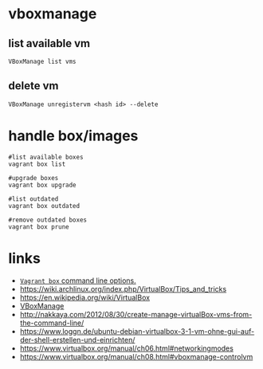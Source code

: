 # vboxmanage

## list available vm

```
VBoxManage list vms
```

## delete vm

```
VBoxManage unregistervm <hash id> --delete
```

# handle box/images

```
#list available boxes
vagrant box list

#upgrade boxes
vagrant box upgrade

#list outdated
vagrant box outdated

#remove outdated boxes
vagrant box prune
```

# links

* [`Vagrant box` command line options.](https://www.vagrantup.com/docs/cli/box.html)
* https://wiki.archlinux.org/index.php/VirtualBox/Tips_and_tricks
* https://en.wikipedia.org/wiki/VirtualBox
* [VBoxManage](https://www.virtualbox.org/manual/ch08.html)
* http://nakkaya.com/2012/08/30/create-manage-virtualBox-vms-from-the-command-line/
* https://www.loggn.de/ubuntu-debian-virtualbox-3-1-vm-ohne-gui-auf-der-shell-erstellen-und-einrichten/
* https://www.virtualbox.org/manual/ch06.html#networkingmodes
* https://www.virtualbox.org/manual/ch08.html#vboxmanage-controlvm

